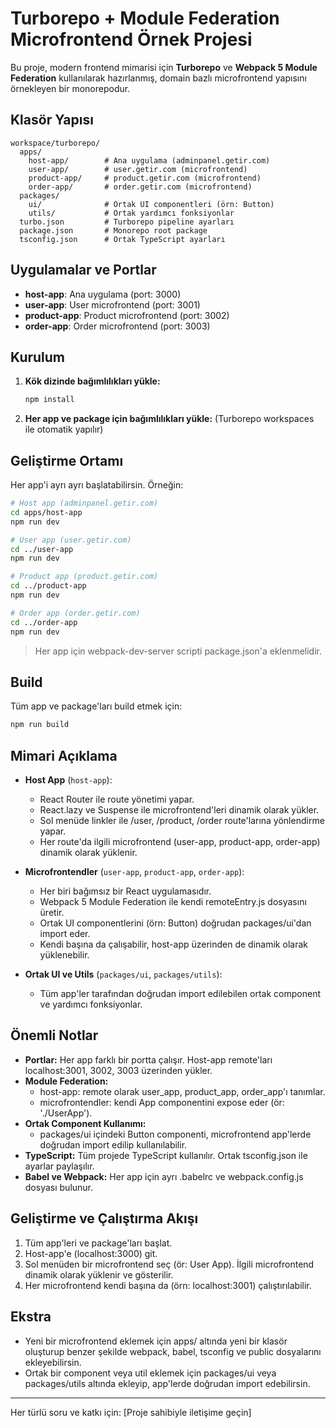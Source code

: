 # Turborepo + Module Federation Microfrontend Örnek Projesi

Bu proje, modern frontend mimarisi için **Turborepo** ve **Webpack 5 Module Federation** kullanılarak hazırlanmış, domain bazlı microfrontend yapısını örnekleyen bir monorepodur.

## Klasör Yapısı

```
workspace/turborepo/
  apps/
    host-app/        # Ana uygulama (adminpanel.getir.com)
    user-app/        # user.getir.com (microfrontend)
    product-app/     # product.getir.com (microfrontend)
    order-app/       # order.getir.com (microfrontend)
  packages/
    ui/              # Ortak UI componentleri (örn: Button)
    utils/           # Ortak yardımcı fonksiyonlar
  turbo.json         # Turborepo pipeline ayarları
  package.json       # Monorepo root package
  tsconfig.json      # Ortak TypeScript ayarları
```

## Uygulamalar ve Portlar

- **host-app**: Ana uygulama (port: 3000)
- **user-app**: User microfrontend (port: 3001)
- **product-app**: Product microfrontend (port: 3002)
- **order-app**: Order microfrontend (port: 3003)

## Kurulum

1. **Kök dizinde bağımlılıkları yükle:**
   ```sh
   npm install
   ```

2. **Her app ve package için bağımlılıkları yükle:**
   (Turborepo workspaces ile otomatik yapılır)

## Geliştirme Ortamı

Her app'i ayrı ayrı başlatabilirsin. Örneğin:

```sh
# Host app (adminpanel.getir.com)
cd apps/host-app
npm run dev

# User app (user.getir.com)
cd ../user-app
npm run dev

# Product app (product.getir.com)
cd ../product-app
npm run dev

# Order app (order.getir.com)
cd ../order-app
npm run dev
```

> Her app için webpack-dev-server scripti package.json'a eklenmelidir.

## Build

Tüm app ve package'ları build etmek için:
```sh
npm run build
```

## Mimari Açıklama

- **Host App** (`host-app`):
  - React Router ile route yönetimi yapar.
  - React.lazy ve Suspense ile microfrontend'leri dinamik olarak yükler.
  - Sol menüde linkler ile /user, /product, /order route'larına yönlendirme yapar.
  - Her route'da ilgili microfrontend (user-app, product-app, order-app) dinamik olarak yüklenir.

- **Microfrontendler** (`user-app`, `product-app`, `order-app`):
  - Her biri bağımsız bir React uygulamasıdır.
  - Webpack 5 Module Federation ile kendi remoteEntry.js dosyasını üretir.
  - Ortak UI componentlerini (örn: Button) doğrudan packages/ui'dan import eder.
  - Kendi başına da çalışabilir, host-app üzerinden de dinamik olarak yüklenebilir.

- **Ortak UI ve Utils** (`packages/ui`, `packages/utils`):
  - Tüm app'ler tarafından doğrudan import edilebilen ortak component ve yardımcı fonksiyonlar.

## Önemli Notlar

- **Portlar:** Her app farklı bir portta çalışır. Host-app remote'ları localhost:3001, 3002, 3003 üzerinden yükler.
- **Module Federation:**
  - host-app: remote olarak user_app, product_app, order_app'ı tanımlar.
  - microfrontendler: kendi App componentini expose eder (ör: './UserApp').
- **Ortak Component Kullanımı:**
  - packages/ui içindeki Button componenti, microfrontend app'lerde doğrudan import edilip kullanılabilir.
- **TypeScript:** Tüm projede TypeScript kullanılır. Ortak tsconfig.json ile ayarlar paylaşılır.
- **Babel ve Webpack:** Her app için ayrı .babelrc ve webpack.config.js dosyası bulunur.

## Geliştirme ve Çalıştırma Akışı

1. Tüm app'leri ve package'ları başlat.
2. Host-app'e (localhost:3000) git.
3. Sol menüden bir microfrontend seç (ör: User App). İlgili microfrontend dinamik olarak yüklenir ve gösterilir.
4. Her microfrontend kendi başına da (örn: localhost:3001) çalıştırılabilir.

## Ekstra

- Yeni bir microfrontend eklemek için apps/ altında yeni bir klasör oluşturup benzer şekilde webpack, babel, tsconfig ve public dosyalarını ekleyebilirsin.
- Ortak bir component veya util eklemek için packages/ui veya packages/utils altında ekleyip, app'lerde doğrudan import edebilirsin.

---

Her türlü soru ve katkı için: [Proje sahibiyle iletişime geçin]
